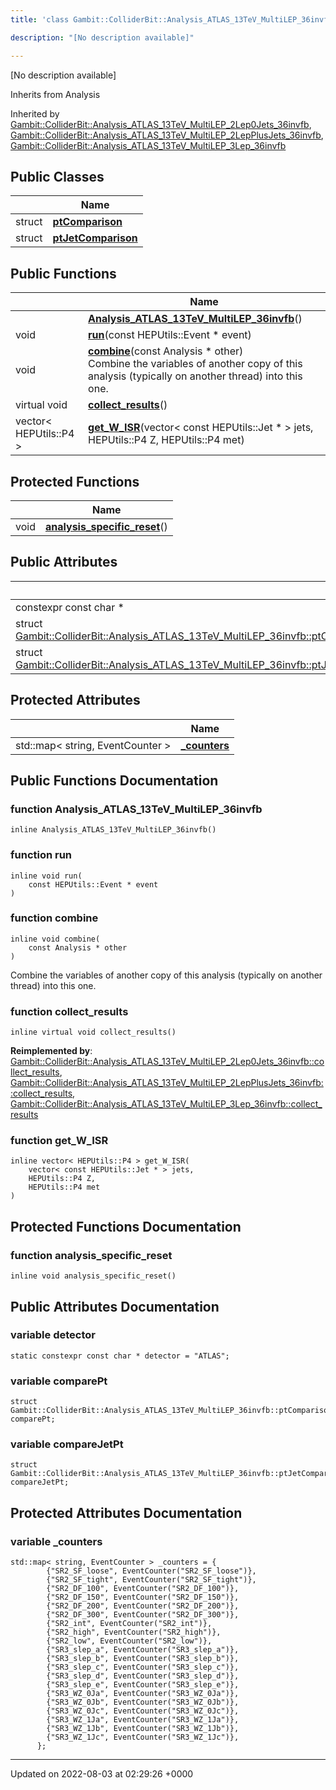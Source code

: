 ```yaml
---
title: 'class Gambit::ColliderBit::Analysis_ATLAS_13TeV_MultiLEP_36invfb'

description: "[No description available]"

---
```









[No description available]

Inherits from Analysis

Inherited by [Gambit::ColliderBit::Analysis_ATLAS_13TeV_MultiLEP_2Lep0Jets_36invfb](/documentation/code/colliderbit_development/classes/classgambit_1_1colliderbit_1_1analysis__atlas__13tev__multilep__2lep0jets__36invfb/), [Gambit::ColliderBit::Analysis_ATLAS_13TeV_MultiLEP_2LepPlusJets_36invfb](/documentation/code/colliderbit_development/classes/classgambit_1_1colliderbit_1_1analysis__atlas__13tev__multilep__2lepplusjets__36invfb/), [Gambit::ColliderBit::Analysis_ATLAS_13TeV_MultiLEP_3Lep_36invfb](/documentation/code/colliderbit_development/classes/classgambit_1_1colliderbit_1_1analysis__atlas__13tev__multilep__3lep__36invfb/)

## Public Classes

|                | Name           |
| -------------- | -------------- |
| struct | **[ptComparison](/documentation/code/colliderbit_development/classes/structgambit_1_1colliderbit_1_1analysis__atlas__13tev__multilep__36invfb_1_1ptcomparison/)**  |
| struct | **[ptJetComparison](/documentation/code/colliderbit_development/classes/structgambit_1_1colliderbit_1_1analysis__atlas__13tev__multilep__36invfb_1_1ptjetcomparison/)**  |

## Public Functions

|                | Name           |
| -------------- | -------------- |
| | **[Analysis_ATLAS_13TeV_MultiLEP_36invfb](/documentation/code/colliderbit_development/classes/classgambit_1_1colliderbit_1_1analysis__atlas__13tev__multilep__36invfb/#function-analysis-atlas-13tev-multilep-36invfb)**() |
| void | **[run](/documentation/code/colliderbit_development/classes/classgambit_1_1colliderbit_1_1analysis__atlas__13tev__multilep__36invfb/#function-run)**(const HEPUtils::Event * event) |
| void | **[combine](/documentation/code/colliderbit_development/classes/classgambit_1_1colliderbit_1_1analysis__atlas__13tev__multilep__36invfb/#function-combine)**(const Analysis * other)<br>Combine the variables of another copy of this analysis (typically on another thread) into this one.  |
| virtual void | **[collect_results](/documentation/code/colliderbit_development/classes/classgambit_1_1colliderbit_1_1analysis__atlas__13tev__multilep__36invfb/#function-collect-results)**() |
| vector< HEPUtils::P4 > | **[get_W_ISR](/documentation/code/colliderbit_development/classes/classgambit_1_1colliderbit_1_1analysis__atlas__13tev__multilep__36invfb/#function-get-w-isr)**(vector< const HEPUtils::Jet * > jets, HEPUtils::P4 Z, HEPUtils::P4 met) |

## Protected Functions

|                | Name           |
| -------------- | -------------- |
| void | **[analysis_specific_reset](/documentation/code/colliderbit_development/classes/classgambit_1_1colliderbit_1_1analysis__atlas__13tev__multilep__36invfb/#function-analysis-specific-reset)**() |

## Public Attributes

|                | Name           |
| -------------- | -------------- |
| constexpr const char * | **[detector](/documentation/code/colliderbit_development/classes/classgambit_1_1colliderbit_1_1analysis__atlas__13tev__multilep__36invfb/#variable-detector)**  |
| struct [Gambit::ColliderBit::Analysis_ATLAS_13TeV_MultiLEP_36invfb::ptComparison](/documentation/code/colliderbit_development/classes/structgambit_1_1colliderbit_1_1analysis__atlas__13tev__multilep__36invfb_1_1ptcomparison/) | **[comparePt](/documentation/code/colliderbit_development/classes/classgambit_1_1colliderbit_1_1analysis__atlas__13tev__multilep__36invfb/#variable-comparept)**  |
| struct [Gambit::ColliderBit::Analysis_ATLAS_13TeV_MultiLEP_36invfb::ptJetComparison](/documentation/code/colliderbit_development/classes/structgambit_1_1colliderbit_1_1analysis__atlas__13tev__multilep__36invfb_1_1ptjetcomparison/) | **[compareJetPt](/documentation/code/colliderbit_development/classes/classgambit_1_1colliderbit_1_1analysis__atlas__13tev__multilep__36invfb/#variable-comparejetpt)**  |

## Protected Attributes

|                | Name           |
| -------------- | -------------- |
| std::map< string, EventCounter > | **[_counters](/documentation/code/colliderbit_development/classes/classgambit_1_1colliderbit_1_1analysis__atlas__13tev__multilep__36invfb/#variable--counters)**  |

## Public Functions Documentation

### function Analysis_ATLAS_13TeV_MultiLEP_36invfb

```
inline Analysis_ATLAS_13TeV_MultiLEP_36invfb()
```


### function run

```
inline void run(
    const HEPUtils::Event * event
)
```


### function combine

```
inline void combine(
    const Analysis * other
)
```

Combine the variables of another copy of this analysis (typically on another thread) into this one. 

### function collect_results

```
inline virtual void collect_results()
```


**Reimplemented by**: [Gambit::ColliderBit::Analysis_ATLAS_13TeV_MultiLEP_2Lep0Jets_36invfb::collect_results](/documentation/code/colliderbit_development/classes/classgambit_1_1colliderbit_1_1analysis__atlas__13tev__multilep__2lep0jets__36invfb/#function-collect-results), [Gambit::ColliderBit::Analysis_ATLAS_13TeV_MultiLEP_2LepPlusJets_36invfb::collect_results](/documentation/code/colliderbit_development/classes/classgambit_1_1colliderbit_1_1analysis__atlas__13tev__multilep__2lepplusjets__36invfb/#function-collect-results), [Gambit::ColliderBit::Analysis_ATLAS_13TeV_MultiLEP_3Lep_36invfb::collect_results](/documentation/code/colliderbit_development/classes/classgambit_1_1colliderbit_1_1analysis__atlas__13tev__multilep__3lep__36invfb/#function-collect-results)


### function get_W_ISR

```
inline vector< HEPUtils::P4 > get_W_ISR(
    vector< const HEPUtils::Jet * > jets,
    HEPUtils::P4 Z,
    HEPUtils::P4 met
)
```


## Protected Functions Documentation

### function analysis_specific_reset

```
inline void analysis_specific_reset()
```


## Public Attributes Documentation

### variable detector

```
static constexpr const char * detector = "ATLAS";
```


### variable comparePt

```
struct Gambit::ColliderBit::Analysis_ATLAS_13TeV_MultiLEP_36invfb::ptComparison comparePt;
```


### variable compareJetPt

```
struct Gambit::ColliderBit::Analysis_ATLAS_13TeV_MultiLEP_36invfb::ptJetComparison compareJetPt;
```


## Protected Attributes Documentation

### variable _counters

```
std::map< string, EventCounter > _counters = {
        {"SR2_SF_loose", EventCounter("SR2_SF_loose")},
        {"SR2_SF_tight", EventCounter("SR2_SF_tight")},
        {"SR2_DF_100", EventCounter("SR2_DF_100")},
        {"SR2_DF_150", EventCounter("SR2_DF_150")},
        {"SR2_DF_200", EventCounter("SR2_DF_200")},
        {"SR2_DF_300", EventCounter("SR2_DF_300")},
        {"SR2_int", EventCounter("SR2_int")},
        {"SR2_high", EventCounter("SR2_high")},
        {"SR2_low", EventCounter("SR2_low")},
        {"SR3_slep_a", EventCounter("SR3_slep_a")},
        {"SR3_slep_b", EventCounter("SR3_slep_b")},
        {"SR3_slep_c", EventCounter("SR3_slep_c")},
        {"SR3_slep_d", EventCounter("SR3_slep_d")},
        {"SR3_slep_e", EventCounter("SR3_slep_e")},
        {"SR3_WZ_0Ja", EventCounter("SR3_WZ_0Ja")},
        {"SR3_WZ_0Jb", EventCounter("SR3_WZ_0Jb")},
        {"SR3_WZ_0Jc", EventCounter("SR3_WZ_0Jc")},
        {"SR3_WZ_1Ja", EventCounter("SR3_WZ_1Ja")},
        {"SR3_WZ_1Jb", EventCounter("SR3_WZ_1Jb")},
        {"SR3_WZ_1Jc", EventCounter("SR3_WZ_1Jc")},
      };
```


-------------------------------

Updated on 2022-08-03 at 02:29:26 +0000